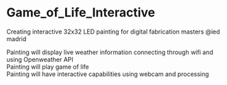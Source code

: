 # Game_of_Life_Interactive
Creating interactive 32x32 LED painting for digital fabrication masters @ied madrid  
  
Painting will display live weather information connecting through wifi and using Openweather API  
Painting will play game of life   
Painting will have interactive capabilities using webcam and processing  
